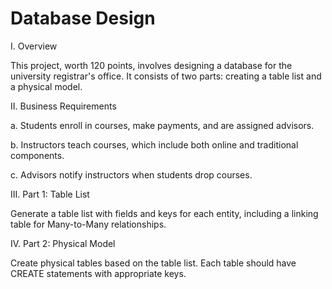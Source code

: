 # Database Design

I. Overview

This project, worth 120 points, involves designing a database for the university registrar's office. It consists of two parts: creating a table list and a physical model.

II. Business Requirements

a. Students enroll in courses, make payments, and are assigned advisors.

b. Instructors teach courses, which include both online and traditional components.

c. Advisors notify instructors when students drop courses.

III. Part 1: Table List

Generate a table list with fields and keys for each entity, including a linking table for Many-to-Many relationships.

IV. Part 2: Physical Model

Create physical tables based on the table list. Each table should have CREATE statements with appropriate keys.
